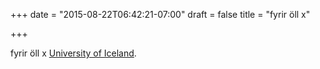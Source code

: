 +++
date = "2015-08-22T06:42:21-07:00"
draft = false
title = "fyrir öll x"

+++

fyrir öll x [University of Iceland](https://www.hi.is/). 
